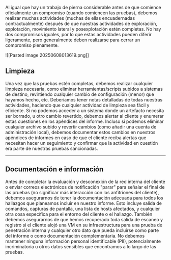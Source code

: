 Al igual que hay un trabajo de pierna considerable antes de que comience oficialmente un compromiso (cuando comiencen las pruebas), debemos realizar muchas actividades (muchas de ellas encuadernadas contractualmente) después de que nuestras actividades de exploración, explotación, movimiento lateral y posexplotación estén completas. No hay dos compromisos iguales, por lo que estas actividades pueden diferir ligeramente, pero generalmente deben realizarse para cerrar un compromiso plenamente.

![[Pasted image 20250608013619.png]]

## Limpieza

Una vez que las pruebas estén completas, debemos realizar cualquier limpieza necesaria, como eliminar herramientas/scripts subidos a sistemas de destino, revirtiendo cualquier cambio de configuración (menor) que hayamos hecho, etc. Deberíamos tener notas detalladas de todas nuestras actividades, haciendo que cualquier actividad de limpieza sea fácil y eficiente. Si no podemos acceder a un sistema donde un artefacto necesita ser borrado, u otro cambio revertido, debemos alertar al cliente y enumerar estas cuestiones en los apéndices del informe. Incluso si podemos eliminar cualquier archivo subido y revertir cambios (como añadir una cuenta de administración local), debemos documentar estos cambios en nuestros apéndices de informes en caso de que el cliente reciba alertas que necesitan hacer un seguimiento y confirmar que la actividad en cuestión era parte de nuestras pruebas sancionadas.

---

## Documentación e información

Antes de completar la evaluación y desconexión de la red interna del cliente o enviar correos electrónicos de notificación "parar" para señalar el final de las pruebas (no significar más interacción con los anfitriones del cliente), debemos asegurarnos de tener la documentación adecuada para todos los hallazgos que planeamos incluir en nuestro informe. Esto incluye salida de comandos, capturas de pantalla, una lista de hosts afectados, y cualquier otra cosa específica para el entorno del cliente o el hallazgo. También debemos asegurarnos de que hemos recuperado toda salida de escaneo y registro si el cliente alojó una VM en su infraestructura para una prueba de penetración interna y cualquier otro dato que pueda incluirse como parte del informe o como documentación complementaria. No debemos mantener ninguna información personal identificable (PII), potencialmente incriminatoria u otros datos sensibles que encontramos a lo largo de las pruebas.

